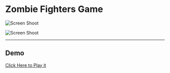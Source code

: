 # Zombie Fighters Game

![Screen Shoot](./public/ScreenShoots/screeShoot01.png)

![Screen Shoot](./public/ScreenShoots/screeShoot02.png)

---

## Demo
[Click Here to Play it](#)


